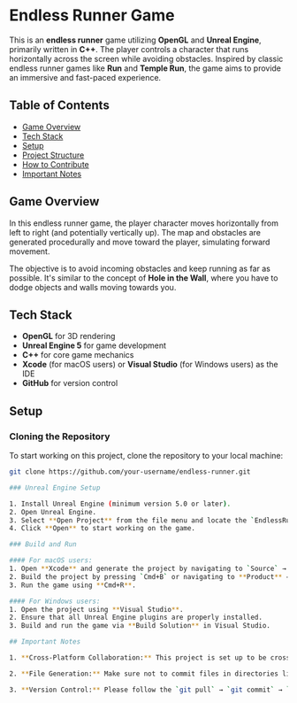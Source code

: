 # Endless Runner Game

This is an **endless runner** game utilizing **OpenGL** and **Unreal Engine**, primarily written in **C++**. The player controls a character that runs horizontally across the screen while avoiding obstacles. Inspired by classic endless runner games like **Run** and **Temple Run**, the game aims to provide an immersive and fast-paced experience.

## Table of Contents
- [Game Overview](#game-overview)
- [Tech Stack](#tech-stack)
- [Setup](#setup)
- [Project Structure](#project-structure)
- [How to Contribute](#how-to-contribute)
- [Important Notes](#important-notes)

## Game Overview
In this endless runner game, the player character moves horizontally from left to right (and potentially vertically up). The map and obstacles are generated procedurally and move toward the player, simulating forward movement.

The objective is to avoid incoming obstacles and keep running as far as possible. It's similar to the concept of **Hole in the Wall**, where you have to dodge objects and walls moving towards you.

## Tech Stack
- **OpenGL** for 3D rendering
- **Unreal Engine 5** for game development
- **C++** for core game mechanics
- **Xcode** (for macOS users) or **Visual Studio** (for Windows users) as the IDE
- **GitHub** for version control

## Setup

### Cloning the Repository
To start working on this project, clone the repository to your local machine:

```bash
git clone https://github.com/your-username/endless-runner.git

### Unreal Engine Setup

1. Install Unreal Engine (minimum version 5.0 or later).
2. Open Unreal Engine.
3. Select **Open Project** from the file menu and locate the `EndlessRunner.uproject` file within the project directory.
4. Click **Open** to start working on the game.

### Build and Run

#### For macOS users:
1. Open **Xcode** and generate the project by navigating to `Source` → `EndlessRunner`.
2. Build the project by pressing `Cmd+B` or navigating to **Product** → **Build**.
3. Run the game using **Cmd+R**.

#### For Windows users:
1. Open the project using **Visual Studio**.
2. Ensure that all Unreal Engine plugins are properly installed.
3. Build and run the game via **Build Solution** in Visual Studio.

## Important Notes

1. **Cross-Platform Collaboration:** This project is set up to be cross-platform. Both macOS and Windows users can work on the project. Make sure your teammates install the proper IDE and Unreal Engine version.

2. **File Generation:** Make sure not to commit files in directories like `Binaries/`, `Intermediate/`, or `Saved/`, as these are generated by Unreal Engine and should not be tracked by Git. These directories are excluded via `.gitignore`.

3. **Version Control:** Please follow the `git pull` → `git commit` → `git push` process to avoid merge conflicts.
